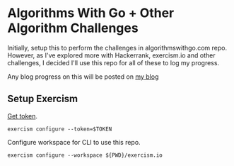 # Algorithms With Go + Other Algorithm Challenges

Initially, setup this to perform the challenges in algorithmswithgo.com repo.
However, as I've explored more with Hackerrank, exercism.io and other challenges, I decided I'll use this repo for all of these to log my progress.

Any blog progress on this will be posted on [my blog](sheldonhull.com/microblog)

## Setup Exercism

[Get token](https://exercism.io/my/settings).

```shell
exercism configure --token=$TOKEN
```

Configure workspace for CLI to use this repo.

```shell
exercism configure --workspace ${PWD}/exercism.io
```
